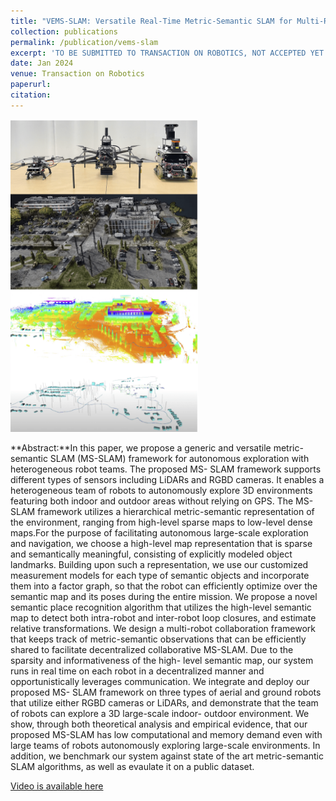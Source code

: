 ```yaml
---
title: "VEMS-SLAM: Versatile Real-Time Metric-Semantic SLAM for Multi-Robot Navigation and Exploration"
collection: publications
permalink: /publication/vems-slam
excerpt: 'TO BE SUBMITTED TO TRANSACTION ON ROBOTICS, NOT ACCEPTED YET' 
date: Jan 2024
venue: Transaction on Robotics
paperurl: 
citation: 
---
```

<img src='vems-slam-min.png' width="300" height="500">

**Abstract:**In this paper, we propose a generic and versatile
metric-semantic SLAM (MS-SLAM) framework for autonomous
exploration with heterogeneous robot teams. The proposed MS-
SLAM framework supports different types of sensors including
LiDARs and RGBD cameras. It enables a heterogeneous team
of robots to autonomously explore 3D environments featuring
both indoor and outdoor areas without relying on GPS. The
MS-SLAM framework utilizes a hierarchical metric-semantic
representation of the environment, ranging from high-level sparse
maps to low-level dense maps.For the purpose of facilitating
autonomous large-scale exploration and navigation, we choose
a high-level map representation that is sparse and semantically
meaningful, consisting of explicitly modeled object landmarks.
Building upon such a representation, we use our customized
measurement models for each type of semantic objects and
incorporate them into a factor graph, so that the robot can
efficiently optimize over the semantic map and its poses during
the entire mission. We propose a novel semantic place recognition
algorithm that utilizes the high-level semantic map to detect
both intra-robot and inter-robot loop closures, and estimate
relative transformations. We design a multi-robot collaboration
framework that keeps track of metric-semantic observations that
can be efficiently shared to facilitate decentralized collaborative
MS-SLAM. Due to the sparsity and informativeness of the high-
level semantic map, our system runs in real time on each
robot in a decentralized manner and opportunistically leverages
communication. We integrate and deploy our proposed MS-
SLAM framework on three types of aerial and ground robots
that utilize either RGBD cameras or LiDARs, and demonstrate
that the team of robots can explore a 3D large-scale indoor-
outdoor environment. We show, through both theoretical analysis
and empirical evidence, that our proposed MS-SLAM has low
computational and memory demand even with large teams
of robots autonomously exploring large-scale environments. In
addition, we benchmark our system against state of the art
metric-semantic SLAM algorithms, as well as evaulate it on a
public dataset.

[Video is available here](https://drive.google.com/file/d/13pq96vJ-9ApS_JO_fIS_C1X7AZ9kL_yV/view?usp=drive_link)
